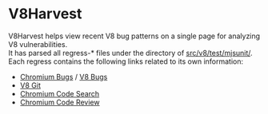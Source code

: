 # V8Harvest  
V8Harvest helps view recent V8 bug patterns on a single page for analyzing V8 vulnerabilities.  
It has parsed all regress-* files under the directory of [src/v8/test/mjsunit/](https://cs.chromium.org/chromium/src/v8/test/mjsunit/).  
Each regress contains the following links related to its own information:  

* [Chromium Bugs](https://bugs.chromium.org/p/chromium/issues) / [V8 Bugs](https://bugs.chromium.org/p/v8/issues)  
* [V8 Git](https://chromium.googlesource.com/v8/v8/+/master/test/mjsunit/)  
* [Chromium Code Search](https://cs.chromium.org/chromium/src/v8/test/mjsunit/)  
* [Chromium Code Review](https://chromium-review.googlesource.com)  
